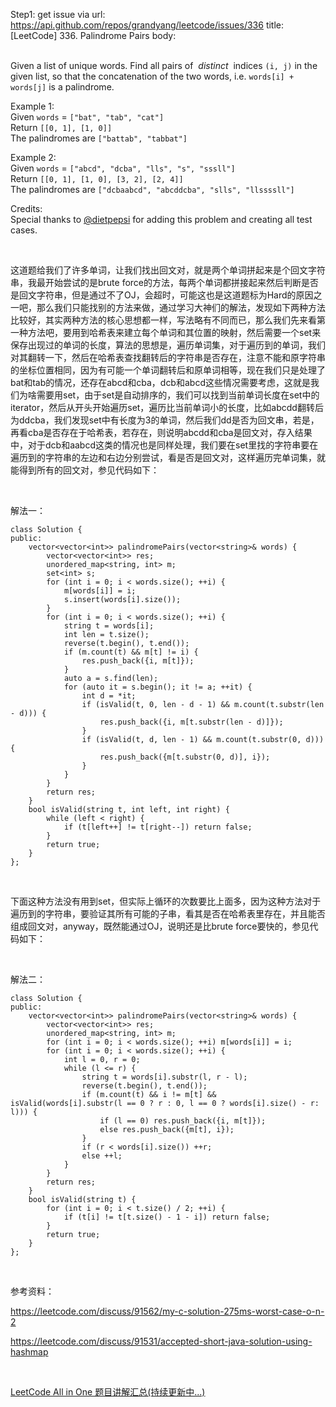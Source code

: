 Step1: get issue via url: https://api.github.com/repos/grandyang/leetcode/issues/336 
 title:[LeetCode] 336. Palindrome Pairs 
 body:  
  

Given a list of unique words. Find all pairs of  _distinct_  indices `(i, j)` in the given list, so that the concatenation of the two words, i.e. `words[i] + words[j]` is a palindrome.

Example 1:  
Given `words` = `["bat", "tab", "cat"]`  
Return `[[0, 1], [1, 0]]`  
The palindromes are `["battab", "tabbat"]`

Example 2:  
Given `words` = `["abcd", "dcba", "lls", "s", "sssll"]`  
Return `[[0, 1], [1, 0], [3, 2], [2, 4]]`  
The palindromes are `["dcbaabcd", "abcddcba", "slls", "llssssll"]`

Credits:  
Special thanks to [@dietpepsi](https://leetcode.com/discuss/user/dietpepsi) for adding this problem and creating all test cases.

 

这道题给我们了许多单词，让我们找出回文对，就是两个单词拼起来是个回文字符串，我最开始尝试的是brute force的方法，每两个单词都拼接起来然后判断是否是回文字符串，但是通过不了OJ，会超时，可能这也是这道题标为Hard的原因之一吧，那么我们只能找别的方法来做，通过学习大神们的解法，发现如下两种方法比较好，其实两种方法的核心思想都一样，写法略有不同而已，那么我们先来看第一种方法吧，要用到哈希表来建立每个单词和其位置的映射，然后需要一个set来保存出现过的单词的长度，算法的思想是，遍历单词集，对于遍历到的单词，我们对其翻转一下，然后在哈希表查找翻转后的字符串是否存在，注意不能和原字符串的坐标位置相同，因为有可能一个单词翻转后和原单词相等，现在我们只是处理了bat和tab的情况，还存在abcd和cba，dcb和abcd这些情况需要考虑，这就是我们为啥需要用set，由于set是自动排序的，我们可以找到当前单词长度在set中的iterator，然后从开头开始遍历set，遍历比当前单词小的长度，比如abcdd翻转后为ddcba，我们发现set中有长度为3的单词，然后我们dd是否为回文串，若是，再看cba是否存在于哈希表，若存在，则说明abcdd和cba是回文对，存入结果中，对于dcb和aabcd这类的情况也是同样处理，我们要在set里找的字符串要在遍历到的字符串的左边和右边分别尝试，看是否是回文对，这样遍历完单词集，就能得到所有的回文对，参见代码如下：

 

解法一：
    
    
    class Solution {
    public:
        vector<vector<int>> palindromePairs(vector<string>& words) {
            vector<vector<int>> res;
            unordered_map<string, int> m;
            set<int> s;
            for (int i = 0; i < words.size(); ++i) {
                m[words[i]] = i;
                s.insert(words[i].size());
            }
            for (int i = 0; i < words.size(); ++i) {
                string t = words[i];
                int len = t.size();
                reverse(t.begin(), t.end());
                if (m.count(t) && m[t] != i) {
                    res.push_back({i, m[t]});
                }
                auto a = s.find(len);
                for (auto it = s.begin(); it != a; ++it) {
                    int d = *it;
                    if (isValid(t, 0, len - d - 1) && m.count(t.substr(len - d))) {
                        res.push_back({i, m[t.substr(len - d)]});
                    }
                    if (isValid(t, d, len - 1) && m.count(t.substr(0, d))) {
                        res.push_back({m[t.substr(0, d)], i});
                    }
                }
            }
            return res;
        }
        bool isValid(string t, int left, int right) {
            while (left < right) {
                if (t[left++] != t[right--]) return false;
            }
            return true;
        }
    };

 

下面这种方法没有用到set，但实际上循环的次数要比上面多，因为这种方法对于遍历到的字符串，要验证其所有可能的子串，看其是否在哈希表里存在，并且能否组成回文对，anyway，既然能通过OJ，说明还是比brute force要快的，参见代码如下：

 

解法二：
    
    
    class Solution {
    public:
        vector<vector<int>> palindromePairs(vector<string>& words) {
            vector<vector<int>> res;
            unordered_map<string, int> m;
            for (int i = 0; i < words.size(); ++i) m[words[i]] = i;
            for (int i = 0; i < words.size(); ++i) {
                int l = 0, r = 0;
                while (l <= r) {
                    string t = words[i].substr(l, r - l);
                    reverse(t.begin(), t.end());
                    if (m.count(t) && i != m[t] && isValid(words[i].substr(l == 0 ? r : 0, l == 0 ? words[i].size() - r: l))) {
                        if (l == 0) res.push_back({i, m[t]});
                        else res.push_back({m[t], i});
                    }
                    if (r < words[i].size()) ++r;
                    else ++l;
                }
            }
            return res;
        }
        bool isValid(string t) {
            for (int i = 0; i < t.size() / 2; ++i) {
                if (t[i] != t[t.size() - 1 - i]) return false;
            }
            return true;
        }
    };

 

参考资料：

<https://leetcode.com/discuss/91562/my-c-solution-275ms-worst-case-o-n-2>

<https://leetcode.com/discuss/91531/accepted-short-java-solution-using-hashmap>

 

[LeetCode All in One 题目讲解汇总(持续更新中...)](http://www.cnblogs.com/grandyang/p/4606334.html)
